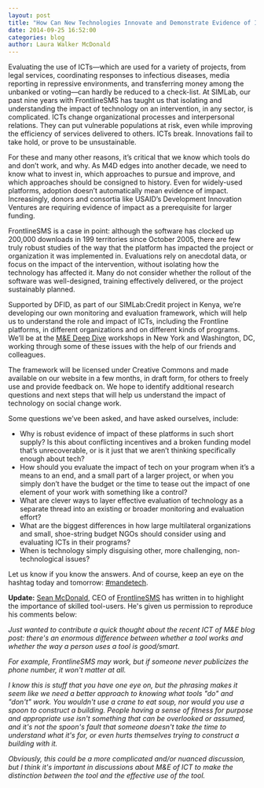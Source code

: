 ```yaml
---
layout: post
title: "How Can New Technologies Innovate and Demonstrate Evidence of Impact?"
date: 2014-09-25 16:52:00
categories: blog
author: Laura Walker McDonald
---
```


Evaluating the use of ICTs&mdash;which are used for a variety of projects, from legal services, coordinating responses to infectious diseases, media reporting in repressive environments, and transferring money among the unbanked or voting&mdash;can hardly be reduced to a check-list. At SIMLab, our past nine years with FrontlineSMS has taught us that isolating and understanding the impact of technology on an intervention, in any sector, is complicated. ICTs change organizational processes and interpersonal relations. They can put vulnerable populations at risk, even while improving the efficiency of services delivered to others.  ICTs break. Innovations fail to take hold, or prove to be unsustainable.

For these and many other reasons, it’s critical that we know which tools do and don’t work, and why. As M4D edges into another decade, we need to know what to invest in, which approaches to pursue and improve, and which approaches should be consigned to history. Even for widely-used platforms, adoption doesn’t automatically mean evidence of impact. Increasingly, donors and consortia like USAID’s Development Innovation Ventures are requiring evidence of impact as a prerequisite for larger funding.

FrontlineSMS is a case in point: although the software has clocked up 200,000 downloads in 199 territories since October 2005, there are few truly robust studies of the way that the platform has impacted the project or organization it was implemented in. Evaluations rely on anecdotal data, or focus on the impact of the intervention, without isolating how the technology has affected it. Many do not consider whether the rollout of the software was well-designed, training effectively delivered, or the project sustainably planned.

Supported by DFID, as part of our SIMLab:Credit project in Kenya, we’re developing our own monitoring and evaluation framework, which will help us to understand the role and impact of ICTs, including the Frontline platforms, in different organizations and on different kinds of programs. We’ll be at the [M&E Deep Dive](http://mandetech.org/) workshops in New York and Washington, DC, working through some of these issues with the help of our friends and colleagues.

The framework will be licensed under Creative Commons and made available on our website in a few months, in draft form, for others to freely use and provide feedback on. We hope to identify additional research questions and next steps that will help us understand the impact of technology on social change work.

Some questions we’ve been asked, and have asked ourselves, include:

* Why is robust evidence of impact of these platforms in such short supply? Is this about conflicting incentives and a broken funding model that’s unrecoverable, or is it just that we aren’t thinking specifically enough about tech?
* How should you evaluate the impact of tech on your program when it’s a means to an end, and a small part of a larger project, or when you simply don’t have the budget or the time to tease out the impact of one element of your work with something like a control?
* What are clever ways to layer effective evaluation of technology as a separate thread into an existing or broader monitoring and evaluation effort?
* What are the biggest differences in how large multilateral organizations and small, shoe-string budget NGOs should consider using and evaluating ICTs in their programs?
* When is technology simply disguising other, more challenging, non-technological issues?

Let us know if you know the answers. And of course, keep an eye on the hashtag today and tomorrow: [#mandetech](https://twitter.com/hashtag/MandEtech?src=hash).

**Update:** [Sean McDonald](http://twitter.com/McDapper), CEO of [FrontlineSMS](http://www.frontlinesms.com) has written in to highlight the importance of skilled tool-users. He's given us permission to reproduce his comments below:

*Just wanted to contribute a quick thought about the recent ICT of M&E blog post: there's an enormous difference between whether a tool works and whether the way a person uses a tool is good/smart.*

*For example, FrontlineSMS may work, but if someone never publicizes the phone number, it won't matter at all.*

*I know this is stuff that you have one eye on, but the phrasing makes it seem like we need a better approach to knowing what tools "do" and "don't" work. You wouldn't use a crane to eat soup, nor would you use a spoon to construct a building. People having a sense of fitness for purpose and appropriate use isn't something that can be overlooked or assumed, and it's not the spoon's fault that someone doesn't take the time to understand what it's for, or even hurts themselves trying to construct a building with it.*

*Obviously, this could be a more complicated and/or nuanced discussion, but I think it's important in discussions about M&E of ICT to make the distinction between the tool and the effective use of the tool.*
